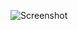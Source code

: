 ![Screenshot](https://raw.githubusercontent.com/Cryakl/Ultimate-RAT-Collection/refs/heads/main/XpertRat/XpertRAT%20v3.0.8/Screenshot.png)
